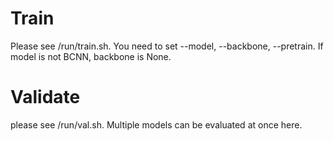 # Train
Please see /run/train.sh. You need to set --model, --backbone, --pretrain. If model is not BCNN, backbone is None.
# Validate
please see /run/val.sh. Multiple models can be evaluated at once here.
